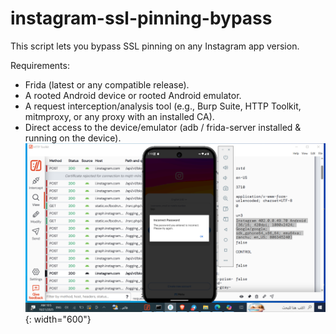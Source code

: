 # instagram-ssl-pinning-bypass
This script lets you bypass SSL pinning on any Instagram app version.

Requirements:
- Frida (latest or any compatible release).
- A rooted Android device or rooted Android emulator.
- A request interception/analysis tool (e.g., Burp Suite, HTTP Toolkit, mitmproxy, or any proxy with an installed CA).
- Direct access to the device/emulator (adb / frida-server installed & running on the device).
![screenshot](./screenshot.png){: width="600"}

